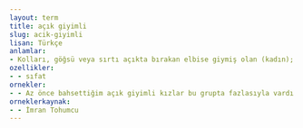 ```yaml
---
layout: term
title: açık giyimli
slug: acik-giyimli
lisan: Türkçe
anlamlar:
- Kolları, göğsü veya sırtı açıkta bırakan elbise giymiş olan (kadın); dekolte
ozellikler:
- - sıfat
ornekler:
- - Az önce bahsettiğim açık giyimli kızlar bu grupta fazlasıyla vardı.
orneklerkaynak:
- - İmran Tohumcu
---
```

